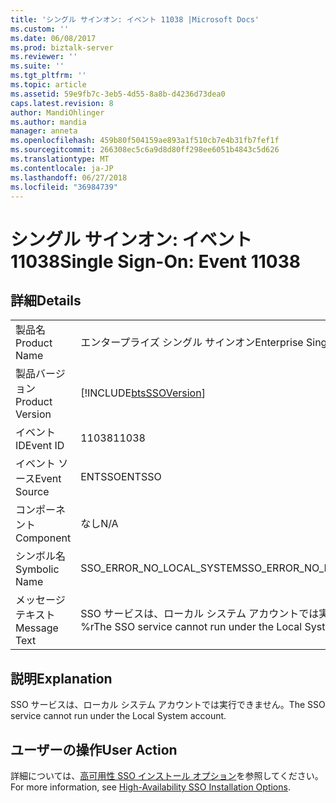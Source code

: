 ```yaml
---
title: 'シングル サインオン: イベント 11038 |Microsoft Docs'
ms.custom: ''
ms.date: 06/08/2017
ms.prod: biztalk-server
ms.reviewer: ''
ms.suite: ''
ms.tgt_pltfrm: ''
ms.topic: article
ms.assetid: 59e9fb7c-3eb5-4d55-8a8b-d4236d73dea0
caps.latest.revision: 8
author: MandiOhlinger
ms.author: mandia
manager: anneta
ms.openlocfilehash: 459b80f504159ae893a1f510cb7e4b31fb7fef1f
ms.sourcegitcommit: 266308ec5c6a9d8d80ff298ee6051b4843c5d626
ms.translationtype: MT
ms.contentlocale: ja-JP
ms.lasthandoff: 06/27/2018
ms.locfileid: "36984739"
---
```

# <a name="single-sign-on-event-11038"></a><span data-ttu-id="b1f13-102">シングル サインオン: イベント 11038</span><span class="sxs-lookup"><span data-stu-id="b1f13-102">Single Sign-On: Event 11038</span></span>
## <a name="details"></a><span data-ttu-id="b1f13-103">詳細</span><span class="sxs-lookup"><span data-stu-id="b1f13-103">Details</span></span>  
  
|                 |                                                              |
|-----------------|--------------------------------------------------------------|
|  <span data-ttu-id="b1f13-104">製品名</span><span class="sxs-lookup"><span data-stu-id="b1f13-104">Product Name</span></span>   |                  <span data-ttu-id="b1f13-105">エンタープライズ シングル サインオン</span><span class="sxs-lookup"><span data-stu-id="b1f13-105">Enterprise Single Sign-On</span></span>                   |
| <span data-ttu-id="b1f13-106">製品バージョン</span><span class="sxs-lookup"><span data-stu-id="b1f13-106">Product Version</span></span> |  [!INCLUDE[btsSSOVersion](../includes/btsssoversion-md.md)]  |
|    <span data-ttu-id="b1f13-107">イベント ID</span><span class="sxs-lookup"><span data-stu-id="b1f13-107">Event ID</span></span>     |                            <span data-ttu-id="b1f13-108">11038</span><span class="sxs-lookup"><span data-stu-id="b1f13-108">11038</span></span>                             |
|  <span data-ttu-id="b1f13-109">イベント ソース</span><span class="sxs-lookup"><span data-stu-id="b1f13-109">Event Source</span></span>   |                            <span data-ttu-id="b1f13-110">ENTSSO</span><span class="sxs-lookup"><span data-stu-id="b1f13-110">ENTSSO</span></span>                            |
|    <span data-ttu-id="b1f13-111">コンポーネント</span><span class="sxs-lookup"><span data-stu-id="b1f13-111">Component</span></span>    |                             <span data-ttu-id="b1f13-112">なし</span><span class="sxs-lookup"><span data-stu-id="b1f13-112">N/A</span></span>                              |
|  <span data-ttu-id="b1f13-113">シンボル名</span><span class="sxs-lookup"><span data-stu-id="b1f13-113">Symbolic Name</span></span>  |                  <span data-ttu-id="b1f13-114">SSO_ERROR_NO_LOCAL_SYSTEM</span><span class="sxs-lookup"><span data-stu-id="b1f13-114">SSO_ERROR_NO_LOCAL_SYSTEM</span></span>                   |
|  <span data-ttu-id="b1f13-115">メッセージ テキスト</span><span class="sxs-lookup"><span data-stu-id="b1f13-115">Message Text</span></span>   | <span data-ttu-id="b1f13-116">SSO サービスは、ローカル システム アカウントでは実行できません。%r</span><span class="sxs-lookup"><span data-stu-id="b1f13-116">The SSO service cannot run under the Local System account.%r</span></span> |
  
## <a name="explanation"></a><span data-ttu-id="b1f13-117">説明</span><span class="sxs-lookup"><span data-stu-id="b1f13-117">Explanation</span></span>  
 <span data-ttu-id="b1f13-118">SSO サービスは、ローカル システム アカウントでは実行できません。</span><span class="sxs-lookup"><span data-stu-id="b1f13-118">The SSO service cannot run under the Local System account.</span></span>  
  
## <a name="user-action"></a><span data-ttu-id="b1f13-119">ユーザーの操作</span><span class="sxs-lookup"><span data-stu-id="b1f13-119">User Action</span></span>  
 <span data-ttu-id="b1f13-120">詳細については、[高可用性 SSO インストール オプション](../core/high-availability-sso-installation-options.md)を参照してください。</span><span class="sxs-lookup"><span data-stu-id="b1f13-120">For more information, see [High-Availability SSO Installation Options](../core/high-availability-sso-installation-options.md).</span></span>